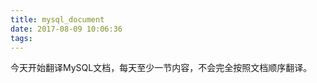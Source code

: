 ```yaml
---
title: mysql_document
date: 2017-08-09 10:06:36
tags:
---
```



  今天开始翻译MySQL文档，每天至少一节内容，不会完全按照文档顺序翻译。



